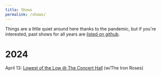 ```yaml
---
title: Shows
permalink: /shows/
---
```



Things are a little quiet around here thanks to the pandemic, but if you're interested, past shows for all years are [listed on github](https://github.com/ruhee/show-archive/tree/master/raw).

# 2024

April 13: [Lowest of the Low @ The Concert Hall](https://collectiveconcerts.com/event/lowest-of-the-low-4/) (w/The Iron Roses)
